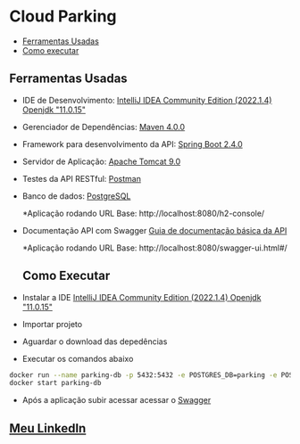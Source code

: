 # Cloud Parking

- [Ferramentas Usadas](#ferramentas-usadas)
- [Como executar](#como-executar)

## Ferramentas Usadas

- IDE de Desenvolvimento: [IntelliJ IDEA Community Edition (2022.1.4) Openjdk "11.0.15"](https://www.jetbrains.com/pt-br/idea/download)
- Gerenciador de Dependências: [Maven 4.0.0](https://maven.apache.org/)
- Framework para desenvolvimento da API: [Spring Boot 2.4.0](https://spring.io/projects/spring-boot)
- Servidor de Aplicação: [Apache Tomcat 9.0](http://tomcat.apache.org/)
- Testes da API RESTful: [Postman](https://www.getpostman.com/) 
- Banco de dados: [PostgreSQL](https://www.postgresql.org/)
	
	*Aplicação rodando
	URL Base: http://localhost:8080/h2-console/

- Documentação API com Swagger [Guia de documentação básica da API](http://localhost:8080/swagger-ui.html#/)

	*Aplicação rodando
	URL Base: http://localhost:8080/swagger-ui.html#/
  
  ## Como Executar

- Instalar a IDE [IntelliJ IDEA Community Edition (2022.1.4) Openjdk "11.0.15"](https://www.eclipse.org/)
- Importar projeto
- Aguardar o download das depedências
- Executar os comandos abaixo
 ```sh
 docker run --name parking-db -p 5432:5432 -e POSTGRES_DB=parking -e POSTGRES_USER=admin -e POSTGRES_PASSWORD=123 -d postgres:10-alpine
 docker start parking-db
 ```
- Após a aplicação subir acessar acessar o [Swagger](http://localhost:8080/swagger-ui.html#/)


## [Meu LinkedIn](https://www.linkedin.com/in/gustavo-konzen-70373b189/)


